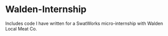 # Walden-Internship

Includes code I have written for a SwatWorks micro-internship with Walden Local Meat Co.
